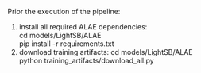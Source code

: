 Prior the execution of the pipeline:
1) install all required ALAE dependencies:  
cd models/LightSB/ALAE  
pip install -r requirements.txt  
2) download training artifacts:
cd models/LightSB/ALAE  
python training_artifacts/download_all.py